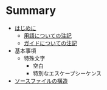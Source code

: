 # Summary

* [はじめに](README.md)
   * [用語についての注記](terminology-notes.md)
   * [ガイドについての注記](guide-notes.md)
* 基本事項
   * 特殊文字
       * 空白
       * 特別なエスケープシーケンス
* [ソースファイルの構造](source-file-structure.md)

